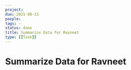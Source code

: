 ```yaml
---
project:
due: 2021-08-13
people:
tags: ✨
status: done
title: Summarize Data for Ravneet
type: [[Task]]
---
```


# Summarize Data for Ravneet